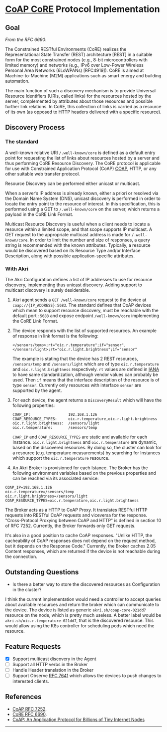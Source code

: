 # [CoAP CoRE](https://tools.ietf.org/html/rfc6690#:~:text=well-known%2Fcore) Protocol Implementation

## Goal

_From the RFC 6690_:

The Constrained RESTful Environments (CoRE) realizes the Representational State Transfer (REST) architecture [REST] in a suitable form for the most constrained nodes (e.g., 8-bit microcontrollers with limited memory) and networks (e.g., IPv6 over Low-Power Wireless Personal Area Networks (6LoWPANs) [RFC4919]). CoRE is aimed at Machine-to-Machine (M2M) applications such as smart energy and building automation.

The main function of such a discovery mechanism is to provide Universal Resource Identifiers (URIs, called links) for the resources hosted by the server, complemented by attributes about those resources and possible further link relations. In CoRE, this collection of links is carried as a resource of its own (as opposed to HTTP headers delivered with a specific resource).

## Discovery Process

### The standard

A well-known relative URI `/.well-known/core` is defined as a default entry point for requesting the list of links about resources hosted by a server and thus performing CoRE Resource Discovery. The CoRE protocol is applicable for use with Constrained Application Protocol (CoAP) [COAP](https://tools.ietf.org/html/rfc7252), HTTP, or any other suitable web transfer protocol.

Resource Discovery can be performed either unicast or multicast.

When a server’s IP address is already known, either a priori or resolved via the Domain Name System (DNS), unicast discovery is performed in order to locate the entry point to the resource of interest. In this specification, this is performed using a GET to `/.well-known/core` on the server, which returns a payload in the CoRE Link Format.

Multicast Resource Discovery is useful when a client needs to locate a resource within a limited scope, and that scope supports IP multicast. A GET request to the appropriate multicast address is made for `/.well-known/core`. In order to limit the number and size of responses, a query string is recommended with the known attributes. Typically, a resource would be discovered based on its Resource Type and/or Interface Description, along with possible application-specific attributes.

### With Akri

The Akri Configuration defines a list of IP addresses to use for resource discovery, implementing thus unicast discovery. Adding support to multicast discovery is surely desiderable.

1. Akri agent sends a `GET /well-known/core` request to the device at `coap://{IP_ADDRESS}:5683`. The standard defines that CoAP devices which mean to support resource discovery, must be reachable with the default port `:5683` and expose endpoint `/well-known/core` implementing the CoRE Link Format.
2. The device responds with the list of supported resources. An example of response in link format is the following:
    ```
    </sensors/temp>;rt="oic.r.temperature";if="sensor",
    </sensors/light>;rt="oic.r.light.brightness";if="sensor"
    ```

    The example is stating that the device has 2 REST resources, `/sensors/temp` and `/sensors/light` which are of type `oic.r.temperature` and `oic.r.light.brightness` respectively. `rt` values are defined in [IANA](https://www.iana.org/assignments/core-parameters/core-parameters.xhtml#rt-link-target-att-value) to have same standardization, although vendor values can probably be used. Then `if` means that the interface description of the resource is of type `sensor`. Currently only resources with interface `sensor` are supported by the agent.
3. For each device, the agent returns a `DiscoveryResult` which will have the following properties:
    ```
    COAP_IP:                 192.168.1.126
    COAP_RESOURCE_TYPES:     oic.r.temperature,oic.r.light.brightness
    oic.r.light.brightness:  /sensors/light
    oic.r.temperature:       /sensors/temp
    ```
    `COAP_IP` and `COAP_RESOURCE_TYPES` are static and available for each Instance. `oic.r.light.brightness` and `oic.r.temperature` are dynamic, based on the discovered resources. By doing so, the cluster can look for a resource (e.g. temperature measurements) by searching for Instances which support the `oic.r.temperature` resource. 
4. An Akri Broker is provisioned for each Istance. The Broker has the following environment variables based on the previous properties and can be reached via its associated service:

  ```
  COAP_IP=192.168.1.126
  oic.r.temperature=/sensors/temp
  oic.r.light.brightness=/sensors/light
  COAP_RESOURCE_TYPES=oic.r.temperature,oic.r.light.brightness
  ```

  The Broker acts as a HTTP to CoAP Proxy. It translates RESTful HTTP requests into RESTful CoAP requests and viceversa for the response. "Cross-Protocol Proxying between CoAP and HTTP" is defined in section 10 of RFC 7252. Currently, the Broker forwards only GET requests.
  
  It's also in a good position to cache CoAP responses. "Unlike HTTP, the cacheability of CoAP responses does not depend on the request method, but it depends on the Response Code." Currently, the Broker caches 2.05 Content responses, which are returned if the device is not reachable during the connection.

## Outstanding Questions

- Is there a better way to store the discovered resources as Configuration in the cluster?

I think the current implementation would need a controller to accept queries about available resources and return the broker which can communicate to the device. The device is listed as generic `akri.sh/coap-core-021dd7` resource on the node, which is pretty much useless. A better label would be `akri.sh/oic.r.temperature-021dd7`, that is the discovered resource. This would allow using the K8s controller for scheduling pods which need the resource.

## Feature Requests

- [x] Support multicast discovery in the Agent
- [ ] Support all HTTP verbs in the Broker
- [ ] Handle Header translation in the Broker
- [ ] Support Observe [RFC 7641](https://tools.ietf.org/html/rfc7641) which allows the devices to push changes to interested clients.

## References

- [CoAP RFC 7252](https://tools.ietf.org/html/rfc7252).
- [CoRE RFC 6690](https://tools.ietf.org/html/rfc6690#:~:text=well-known%2Fcore).
- [CoAP: An Application Protocol for Billions of Tiny Internet Nodes](https://ieeexplore.ieee.org/document/6159216)
---

